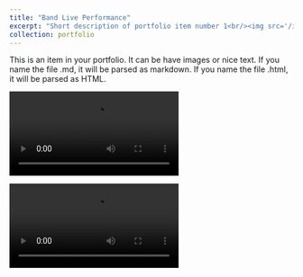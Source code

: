 ```yaml
---
title: "Band Live Performance"
excerpt: "Short description of portfolio item number 1<br/><img src='/images/500x300.png'>" 
collection: portfolio
---
```


This is an item in your portfolio. It can be have images or nice text. If you name the file .md, it will be parsed as markdown. If you name the file .html, it will be parsed as HTML. 


<video>
<source src="https://github.com/shermanhung/shermanhung.github.io/blob/6801595c90a460225acd7af6ba54c1b4f26d2915/files/5.mp4" type="video/mp4">
</video>


<video src="https://github.com/user-attachments/assets/92728d5e-591a-4ce6-beeb-40df1702a34e" controls="controls" style="max-width: 730px;"></video>
